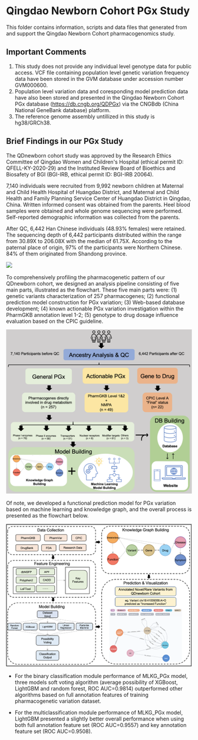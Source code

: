 # Qingdao Newborn Cohort PGx Study

This folder contains information, scripts and data files that generated from and support the Qingdao Newborn Cohort pharmacogenomics study.

## Important Comments
1. This study does not provide any individual level genotype data for public access. VCF file containing population level genetic variation frequency data have been stored in the GVM database under accession number GVM000600.
2. Population level variation data and coresponding model prediction data have also been stored and presented in the Qingdao Newborn Cohort PGx database (https://db.cngb.org/QDPGx) via the CNGBdb (China National GeneBank database) platform.
3. The reference genome assembly untillized in this study is hg38/GRCh38.

## Brief Findings in our PGx Study
The QDnewborn cohort study was approved by the Research Ethics Committee of Qingdao Women and Children's Hospital (ethical permit ID: QFELL-KY-2020-29) and the Instituted Review Board of Bioethics and Biosafety of BGI (BGI-IRB, ethical permit ID: BGI-IRB 20064). 

7,140 individuals were recruited from 9,992 newborn children at Maternal and Child Health Hospital of Huangdao District, and Maternal and Child Health and Family Planning Service Center of Huangdao District in Qingdao, China. Written informed consent was obtained from the parents. Heel blood samples were obtained and whole genome sequencing were performed. Self-reported demographic information was collected from the parents.

After QC, 6,442 Han Chinese individuals (48.93% females) were retained. The sequencing depth of 6,442 participants distributed within the range from 30.89X to 206.08X with the median of 61.75X. According to the paternal place of origin, 97% of the participants were Northern Chinese. 84% of them originated from Shandong province.

<img src="https://github.com/Yimonchen/QingdaoNewbornPGx/tree/main/images/map.png" width="50">

To comprehensively profiling the pharmacogenetic pattern of our QDnewborn cohort, we designed an analysis pipeline consisting of five main parts, illustrated as the flowchart. These five main parts were:
(1) genetic variants characterization of 257 pharmacogenes; 
(2) functional prediction model construction for PGx variation; 
(3) Web-based database development; 
(4) known actionable PGx variation investigation within the PharmGKB annotation level 1-2; 
(5) genotype to drug dosage influence evaluation based on the CPIC guideline.

![image](images/analysis_flowchart.png)

Of note, we developed a functional prediction model for PGx variation based on machine learning and knowledge graph, and the overall process is presented as the flowchart below.

![image](images/MLKG_PGx_framework.png)

* For the binary classification module performance of MLKG_PGx model, three models soft voting algorithm (average possibility of XGBoost, LightGBM and random forest, ROC AUC=0.9814) outperformed other algorithms based on full annotation features of training pharmacogenetic variation dataset.

* For the multiclassification module performance of MLKG_PGx model, LightGBM presented a slightly better overall performance when using both full annotation feature set (ROC AUC=0.9557) and key annotation feature set (ROC AUC=0.9508).
